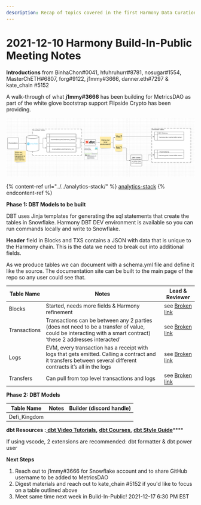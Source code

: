 ```yaml
---
description: Recap of topics covered in the first Harmony Data Curation contributors call
---
```


# 2021-12-10 Harmony Build-In-Public Meeting Notes



**Introductions** from BinhaChon#0041, hfuhruhurr#8781, nosugar#1554, MasterChETH#6807, forg#9122, j1mmy#3666, danner.eth#7297 & kate\_chain #5152 &#x20;

A walk-through of what **j1mmy#3666** has been building for MetricsDAO as part of the white glove bootstrap support Flipside Crypto has been providing.&#x20;

![MetricsDAO Stack: Bootstrap support provided by Flipside Crypto](<../../../../.gitbook/assets/image (2).png>)

{% content-ref url="../../analytics-stack/" %}
[analytics-stack](../../analytics-stack/)
{% endcontent-ref %}

**Phase 1: DBT Models to be built**&#x20;

DBT uses Jinja templates for generating the sql statements that create the tables in Snowflake. Harmony DBT DEV environment is available so you can run commands locally and write to Snowflake.

**Header** field in Blocks and TXS contains a JSON with data that is unique to the Harmony chain. This is the data we need to break out into additional fields.&#x20;

As we produce tables we can document with a schema.yml file and define it like the source. The documentation site can be built to the main page of the repo so any user could see that.

| Table Name   | Notes                                                                                                                                                          | Lead & Reviewer                               |
| ------------ | -------------------------------------------------------------------------------------------------------------------------------------------------------------- | --------------------------------------------- |
| Blocks       | Started, needs more fields & Harmony refinement                                                                                                                | see [Broken link](broken-reference "mention") |
| Transactions | Transactions can be between any 2 parties (does not need to be a transfer of value, could be interacting with a smart contract) ‘these 2 addresses interacted’ | see [Broken link](broken-reference "mention") |
| Logs         | EVM, every transaction has a receipt with logs that gets emitted. Calling a contract and it transfers between several different contracts it’s all in the logs | see [Broken link](broken-reference "mention") |
| Transfers    | Can pull from top level transactions and logs                                                                                                                  | see [Broken link](broken-reference "mention") |

**Phase 2: DBT Models**

| Table Name    | Notes | Builder (discord handle) |
| ------------- | ----- | ------------------------ |
| Defi\_Kingdom |       |                          |

**dbt Resources :**[ **dbt Video Tutorials**](https://www.youtube.com/playlist?list=PLy4OcwImJzBLJzLYxpxaPUmCWp8j1esvT)**,** [**dbt Courses**](https://courses.getdbt.com/collections)**,** [**dbt Style Guide**](https://github.com/dbt-labs/corp/blob/master/dbt\_style\_guide.md)****

If using vscode, 2 extensions are recommended: dbt formatter & dbt power user

**Next Steps**

1. Reach out to j1mmy#3666 for Snowflake account and to share GitHub username to be added to MetricsDAO&#x20;
2. Digest materials and reach out to kate\_chain #5152 if you'd like to focus on a table outlined above
3. Meet same time next week in Build-In-Public! 2021-12-17 6:30 PM EST&#x20;
